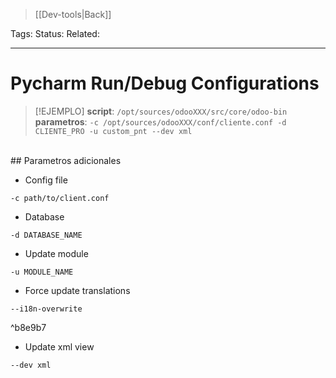 > [[Dev-tools|Back]]

Tags: 
Status: 
Related: 

___

# Pycharm Run/Debug Configurations

> [!EJEMPLO]
> **script**: `/opt/sources/odooXXX/src/core/odoo-bin`
> **parametros**: `-c /opt/sources/odooXXX/conf/cliente.conf -d CLIENTE_PRO -u custom_pnt --dev xml`

<br>
## Parametros adicionales  

- Config file
```
-c path/to/client.conf
```
- Database
```
-d DATABASE_NAME	
```
- Update module
```
-u MODULE_NAME
```
- Force update translations

```
--i18n-overwrite
```

^b8e9b7

 - Update xml view
```
--dev xml
```

